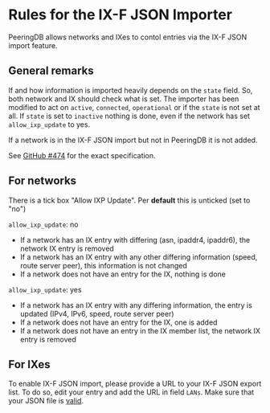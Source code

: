 # Rules for the IX-F JSON Importer
PeeringDB allows networks and IXes to contol entries via the IX-F JSON import feature.

## General remarks
If and how information is imported heavily depends on the `state` field. So, both network and IX should check what is set. The importer has been modified to act on `active`, `connected`, `operational` or if the `state` is not set at all. If `state` is set to `inactive` nothing is done, even if the network has set `allow_ixp_update` to yes.

If a network is in the IX-F JSON import but not in PeeringDB it is not added.

See [GitHub #474](https://github.com/peeringdb/peeringdb/issues/474) for the exact specification.

## For networks
There is a tick box "Allow IXP Update". Per **default** this is unticked (set to "no")

`allow_ixp_update`: no
- If a network has an IX entry with differing (asn, ipaddr4, ipaddr6), the network IX entry is removed
- If a network has an IX entry with any other differing information (speed, route server peer), this information is not changed
- If a network does not have an entry for the IX, nothing is done

`allow_ixp_update`: yes
- If a network has an IX entry with any differing information, the entry is updated (IPv4, IPv6, speed, route server peer)
- If a network does not have an entry for the IX, one is added
- If a network does not have an entry in the IX member list, the network IX entry is removed

## For IXes
To enable IX-F JSON import, please provide a URL to your IX-F JSON export list. To do so, edit your entry and add the URL in field `LANs`. Make sure that your JSON file is [valid](https://www.ixpdb.net/en/validator/).
